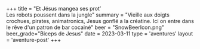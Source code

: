 +++
title = "Et Jésus mangea ses prot’ <br> Les robots poussent dans la jungle"
summary = "Vieille aux doigts crochues, pirates, animatronics, Jesus gonflé a la créatine. Ici on entre dans le rêve d'un patron de bar cocainé"
beer = "SnowBeerIcon.png"
beer_grade="Biceps de Jesus"
date = 2023-03-11
type = 'aventures'
layout = 'aventure-post'
+++